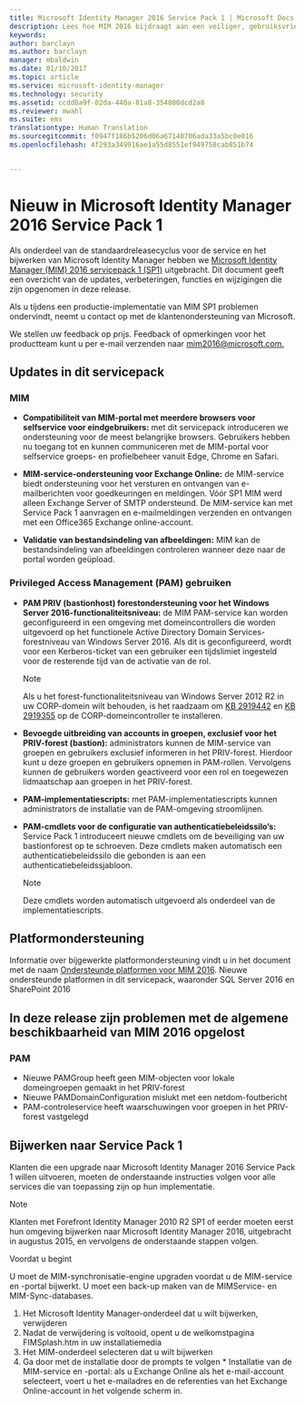 ```yaml
---
title: Microsoft Identity Manager 2016 Service Pack 1 | Microsoft Docs
description: Lees hoe MIM 2016 bijdraagt aan een veiliger, gebruiksvriendelijker identiteitsbeheer in de cloud en on-premises.
keywords: 
author: barclayn
ms.author: barclayn
manager: mbaldwin
ms.date: 01/10/2017
ms.topic: article
ms.service: microsoft-identity-manager
ms.technology: security
ms.assetid: ccdd8a9f-02da-440a-81a8-354800dcd2a8
ms.reviewer: mwahl
ms.suite: ems
translationtype: Human Translation
ms.sourcegitcommit: f0947f186b5206d06a67140706ada33a5bc0e016
ms.openlocfilehash: 4f293a349916ae1a55d8551ef949758cab851b74


---
```

# <a name="whats-new-for-microsoft-identity-manager-2016-service-pack-1"></a>Nieuw in Microsoft Identity Manager 2016 Service Pack 1 #

Als onderdeel van de standaardreleasecyclus voor de service en het bijwerken van Microsoft Identity Manager hebben we [Microsoft Identity Manager (MIM) 2016 servicepack 1 (SP1)](https://msdn.microsoft.com/subscriptions/downloads/?fileid=70212#searchTerm=&Languages=en&PageSize=10&PageIndex=0&FileId=70212) uitgebracht. Dit document geeft een overzicht van de updates, verbeteringen, functies en wijzigingen die zijn opgenomen in deze release.

Als u tijdens een productie-implementatie van MIM SP1 problemen ondervindt, neemt u contact op met de klantenondersteuning van Microsoft.

We stellen uw feedback op prijs. Feedback of opmerkingen voor het productteam kunt u per e-mail verzenden naar [mim2016@microsoft.com.](mailto:mim2016@microsoft.com)



## <a name="updates-in-this-service-pack"></a>Updates in dit servicepack #

### <a name="mim"></a>MIM

- **Compatibiliteit van MIM-portal met meerdere browsers voor selfservice voor eindgebruikers:** met dit servicepack introduceren we ondersteuning voor de meest belangrijke browsers. Gebruikers hebben nu toegang tot en kunnen communiceren met de MIM-portal voor selfservice groeps- en profielbeheer vanuit Edge, Chrome en Safari.

- **MIM-service-ondersteuning voor Exchange Online:** de MIM-service biedt ondersteuning voor het versturen en ontvangen van e-mailberichten voor goedkeuringen en meldingen. Vóór SP1 MIM werd alleen Exchange Server of SMTP ondersteund. De MIM-service kan met Service Pack 1 aanvragen en e-mailmeldingen verzenden en ontvangen met een Office365 Exchange online-account.

- **Validatie van bestandsindeling van afbeeldingen:** MIM kan de bestandsindeling van afbeeldingen controleren wanneer deze naar de portal worden geüpload.

### <a name="privileged-access-managementpam"></a>Privileged Access Management (PAM) gebruiken

- **PAM PRIV (bastionhost) forestondersteuning voor het Windows Server 2016-functionaliteitsniveau:** de MIM PAM-service kan worden geconfigureerd in een omgeving met domeincontrollers die worden uitgevoerd op het functionele Active Directory Domain Services-forestniveau van Windows Server 2016. Als dit is geconfigureerd, wordt voor een Kerberos-ticket van een gebruiker een tijdslimiet ingesteld voor de resterende tijd van de activatie van de rol.

    >[!Note]
    Als u het forest-functionaliteitsniveau van Windows Server 2012 R2 in uw CORP-domein wilt behouden, is het raadzaam om [KB 2919442](https://support.microsoft.com/en-us/kb/2919442) en [KB 2919355](https://support.microsoft.com/en-us/kb/2919355) op de CORP-domeincontroller te installeren.

- **Bevoegde uitbreiding van accounts in groepen, exclusief voor het PRIV-forest (bastion):** administrators kunnen de MIM-service van groepen en gebruikers exclusief informeren in het PRIV-forest. Hierdoor kunt u deze groepen en gebruikers opnemen in PAM-rollen.  Vervolgens kunnen de gebruikers worden geactiveerd voor een rol en toegewezen lidmaatschap aan groepen in het PRIV-forest.

- **PAM-implementatiescripts:** met PAM-implementatiescripts kunnen administrators de installatie van de PAM-omgeving stroomlijnen.

- **PAM-cmdlets voor de configuratie van authenticatiebeleidssilo’s:** Service Pack 1 introduceert nieuwe cmdlets om de beveiliging van uw bastionforest op te schroeven. Deze cmdlets maken automatisch een authenticatiebeleidssilo die gebonden is aan een authenticatiebeleidssjabloon.

    >[!Note]
    Deze cmdlets worden automatisch uitgevoerd als onderdeel van de implementatiescripts.


## <a name="platform-support"></a>Platformondersteuning
Informatie over bijgewerkte platformondersteuning vindt u in het document met de naam [Ondersteunde platformen voor MIM 2016](/microsoft-identity-manager/plan-design/microsoft-identity-manager-2016-supported-platforms).  Nieuwe ondersteunde platformen in dit servicepack, waaronder SQL Server 2016 en SharePoint 2016

## <a name="issues-fixed-in-this-release-from-mim-2016-general-availability"></a>In deze release zijn problemen met de algemene beschikbaarheid van MIM 2016 opgelost

### <a name="pam"></a>PAM
- Nieuwe PAMGroup heeft geen MIM-objecten voor lokale domeingroepen gemaakt in het PRIV-forest
- Nieuwe PAMDomainConfiguration mislukt met een netdom-foutbericht
- PAM-controleservice heeft waarschuwingen voor groepen in het PRIV-forest vastgelegd

## <a name="how-to-upgrade-to-service-pack-1"></a>Bijwerken naar Service Pack 1

Klanten die een upgrade naar Microsoft Identity Manager 2016 Service Pack 1 willen uitvoeren, moeten de onderstaande instructies volgen voor alle services die van toepassing zijn op hun implementatie.

>[!Note]
>Klanten met Forefront Identity Manager 2010 R2 SP1 of eerder moeten eerst hun omgeving bijwerken naar Microsoft Identity Manager 2016, uitgebracht in augustus 2015, en vervolgens de onderstaande stappen volgen.

Voordat u begint

U moet de MIM-synchronisatie-engine upgraden voordat u de MIM-service en -portal bijwerkt.
U moet een back-up maken van de MIMService- en MIM-Sync-databases.

  1. Het Microsoft Identity Manager-onderdeel dat u wilt bijwerken, verwijderen
  2. Nadat de verwijdering is voltooid, opent u de welkomstpagina FIMSplash.htm in uw installatiemedia
  3. Het MIM-onderdeel selecteren dat u wilt bijwerken
  4. Ga door met de installatie door de prompts te volgen
    * Installatie van de MIM-service en -portal: als u Exchange Online als het e-mail-account selecteert, voert u het e-mailadres en de referenties van het Exchange Online-account in het volgende scherm in.



<!--HONumber=Jan17_HO2-->


